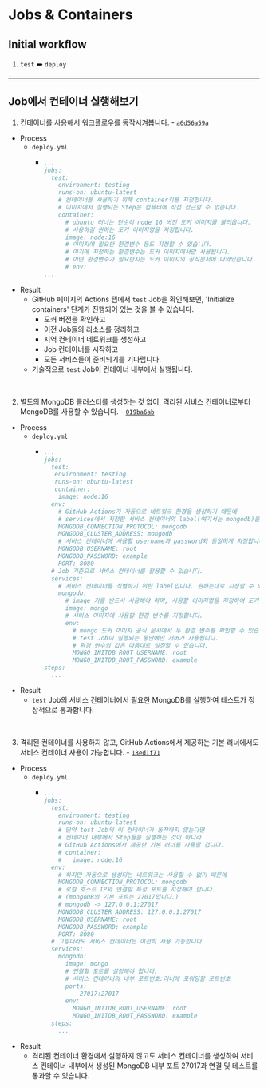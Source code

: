 # Jobs & Containers

## Initial workflow

1. `test` ➡️ `deploy`

---

## Job에서 컨테이너 실행해보기

1. 컨테이너를 사용해서 워크플로우를 동작시켜봅니다. - [`a6d56a59a`](https://github.com/seongjin2427/08.jobs-container/commit/a6d56a59ab95d13820900fec15a25001e68982ef)

- Process
  - `deploy.yml`
    - ```yml
      ...
      jobs:
        test:
          environment: testing
          runs-on: ubuntu-latest
          # 컨테이너를 사용하기 위해 container키를 지정합니다.
          # 이미지에서 실행되는 Step은 컴퓨터에 직접 접근할 수 없습니다.
          container:
            # ubuntu 러너는 단순히 node 16 버전 도커 이미지를 불러옵니다.
            # 사용하길 원하는 도커 이미지명을 지정합니다.
            image: node:16
            # 이미지에 필요한 환경변수 등도 지정할 수 있습니다.
            # 여기에 지정하는 환경변수는 도커 이미지에서만 사용됩니다.
            # 어떤 환경변수가 필요한지는 도커 이미지의 공식문서에 나와있습니다.
            # env: 
      ...

- Result
  - GitHub 페이지의 Actions 탭에서 `test` Job을 확인해보면, 'Initialize containers' 단계가 진행되어 있는 것을 볼 수 있습니다.
    - 도커 버전을 확인하고
    - 이전 Job들의 리소스를 정리하고
    - 지역 컨테이너 네트워크를 생성하고
    - Job 컨테이너를 시작하고
    - 모든 서비스들이 준비되기를 기다립니다.
  - 기술적으로 `test` Job이 컨테이너 내부에서 실행됩니다.

<br>

2. 별도의 MongoDB 클러스터를 생성하는 것 없이, 격리된 서비스 컨테이너로부터 MongoDB를 사용할 수 있습니다. - [`019ba6ab`](https://github.com/seongjin2427/08.jobs-container/commit/019ba6ab4b2ec81c4bc9219cbe9900474c13fff5)

- Process
  - `deploy.yml`
    - ```yml
      ...
      jobs:
        test:
         environment: testing
         runs-on: ubuntu-latest
         container:
          image: node:16
        env:
          # GitHub Actions가 자동으로 네트워크 환경을 생성하기 때문에
          # services에서 지정한 서비스 컨테이너의 label(여기서는 mongodb)을 지정하여 바로 사용할 수 있습니다.
          MONGODB_CONNECTION_PROTOCOL: mongodb
          MONGODB_CLUSTER_ADDRESS: mongodb
          # 서비스 컨테이너에 사용할 username과 password와 동일하게 지정합니다.
          MONGODB_USERNAME: root
          MONGODB_PASSWORD: example
          PORT: 8080
        # Job 기준으로 서비스 컨테이너를 활용할 수 있습니다.
        services:
          # 서비스 컨테이너를 식별하기 위한 label입니다. 원하는대로 지정할 수 있습니다.
          mongodb:
            # image 키를 반드시 사용해야 하며, 사용할 이미지명을 지정하여 도커 이미지를 사용할 수 있습니다.
            image: mongo
            # 서비스 이미지에 사용할 환경 변수를 지정합니다.
            env:
              # mongo 도커 이미지 공식 문서에서 두 환경 변수를 확인할 수 있습니다.
              # test Job이 실행되는 동안에만 서버가 사용됩니다.
              # 환경 변수의 값은 마음대로 설정할 수 있습니다.
              MONGO_INITDB_ROOT_USERNAME: root
              MONGO_INITDB_ROOT_PASSWORD: example
      steps:
        ...

- Result
  - `test` Job의 서비스 컨테이너에서 필요한 MongoDB를 실행하여 테스트가 정상적으로 통과합니다.

<br>

3. 격리된 컨테이너를 사용하지 않고, GitHub Actions에서 제공하는 기본 러너에서도 서비스 컨테이너 사용이 가능합니다. - [`18ed1f71`](https://github.com/seongjin2427/08.jobs-container/commit/18ed1f7149fd3ffa065a41df442fb0f138f4088d)

- Process
  - `deploy.yml`
    - ```yml
      ...
      jobs:
        test:
          environment: testing
          runs-on: ubuntu-latest
          # 만약 test Job의 이 컨테이너가 동작하지 않는다면
          # 컨테이너 내부에서 Step들을 실행하는 것이 아니라
          # GitHub Actions에서 제공한 기본 러너를 사용할 겁니다.
          # container: 
          #   image: node:16
        env:
          # 하지만 자동으로 생성되는 네트워크는 사용할 수 없기 때문에
          MONGODB_CONNECTION_PROTOCOL: mongodb
          # 로컬 호스트 IP와 연결할 특정 포트를 지정해야 합니다.
          # (mongoDB의 기본 포트는 27017입니다.)
          # mongodb -> 127.0.0.1:27017
          MONGODB_CLUSTER_ADDRESS: 127.0.0.1:27017
          MONGODB_USERNAME: root
          MONGODB_PASSWORD: example
          PORT: 8080
        # 그렇더라도 서비스 컨테이너는 여전히 사용 가능합니다.
        services: 
          mongodb: 
            image: mongo
            # 연결할 포트를 설정해야 합니다.
            # 서비스 컨테이너의 내부 포트번호:러너에 포워딩할 포트번호
            ports:
              - 27017:27017
            env:
              MONGO_INITDB_ROOT_USERNAME: root
              MONGO_INITDB_ROOT_PASSWORD: example
        steps:
          ...

- Result
  - 격리된 컨테이너 환경에서 실행하지 않고도 서비스 컨테이너를 생성하여 서비스 컨테이너 내부에서 생성된 MongoDB 내부 포트 27017과 연결 및 테스트를 통과할 수 있습니다.